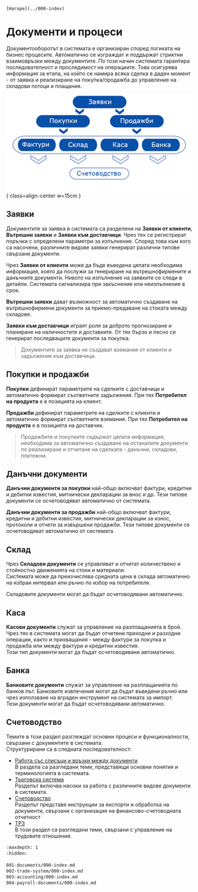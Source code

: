 ```{only} html
[Нагоре](../000-index)
```
# Документи и процеси

Документооборотът в системата е организиран според логиката на бизнес процесите. Автоматично се изграждат и поддържат стриктни взаимовръзки между документите. По този начин системата гарантира последователност и проследимост на операциите. Това осигурява информация за етапа, на който се намира всяка сделка в даден момент - от заявка и реализиране на покупка/продажба до управление на складови потоци и плащания.  


![](901-index.png){ class=align-center w=15cm }

## Заявки

Документите за заявка в системата са разделени на **Заявки от клиенти**, **Вътрешни заявки** и **Заявки към доставчици**. Чрез тях се регистрират поръчки с определени параметри за изпълнение. Според това към кого са насочени, различните видове заявки генерират различни типове свързани документи.  

Чрез **Заявки от клиенти** може да бъде въведена цялата необходима информация, която да послужи за генериране на вътрешнофирмените и данъчните документи. Нивото на изпълнение на заявките се следи в детайли. Системата сигнализира при закъснение или неизпълнение в срок.   

**Вътрешни заявки** дават възможност за автоматично създаване на вътрешнофирмени документи за приемо-предаване на стоката между складове.  

**Заявки към доставчици** играят роля за доброто прогнозиране и планиране на наличностите и доставките. От тях бързо и лесно се генерират последващите документи за покупка.  

> Документите за заявка не създават вземания от клиенти и задължения към доставчици.  

## Покупки и продажби

**Покупки** дефинират параметрите на сделките с доставчици и автоматично формират съответните задължения. При тях **Потребител на продукта** е в позицията на клиент.  

**Продажби** дефинират параметрите на сделките с клиенти и автоматично формират съответните вземания. При тях **Потребител на продукта** е в позицията на доставчик.  

> Продажбите и покупките съдържат цялата информация, необходима за автоматично създаване на останалите документи по реализиране и отчитане на сделката - данъчни, складови, платежни.  

## Данъчни документи

**Данъчни документи за покупки** най-общо включват фактури, кредитни и дебитни известия, митнически декларации за внос и др. Тези типове документи се осчетоводяват автоматично от системата.  

**Данъчни документи за продажби** най-общо включват фактури, кредитни и дебитни известия, митнически декларации за износ, протоколи и отчети за извършени продажби. Тези типове документи се осчетоводяват автоматично от системата.    

## Склад

Чрез **Складови документи** се управляват и отчитат количествено и стойностно движенията на стоки и материали.  
Системата може да преизчислява средната цена в склада автоматично на избран интервал или ръчно по избор на потребителя.  

Складовите документи могат да бъдат осчетоводявани автоматично.  

## Каса

**Касови документи** служат за управление на разплащанията в брой. Чрез тях в системата могат да бъдат отчетени приходни и разходни операции, както и прихващания - между фактури за покупка и продажба или между фактури и кредитни известия.  
Този тип документи могат да бъдат осчетоводявани автоматично.  

## Банка

**Банковите документи** служат за управление на разплащанията по банков път. Банковите извлечения могат да бъдат въведени ръчно или чрез използване на вграден инструмент на системата за импорт.  
Тези документи могат да бъдат осчетоводявани автоматично.  

## Счетоводство



Темите в този раздел разглеждат основни процеси и функционалности, свързани с документите в системата.  
Структурирани са в следната последователност:  

 - [Работа със списъци и връзки между документи](001-documents/000-index.md)  
В раздела са разгледани теми, представящи основни понятия и терминологията в системата.
 - [Търговска система](002-trade-system/000-index.md)  
Разделът включва насоки за работа с различните видове документи в системата.  
 - [Счетоводство](003-accounting/000-index.md)  
Разделът представя инструкции за експорти и обработка на документи, свързани с организация на финансово-счетоводната отчетност
 - [ТРЗ](004-payroll-documents/000-index.md)  
В този раздел са разгледани теми, свързани с управление на трудовите отношения.  

 ```{toctree}
:maxdepth: 1
:hidden:

001-documents/000-index.md
002-trade-system/000-index.md
003-accounting/000-index.md
004-payroll-documents/000-index.md
```
